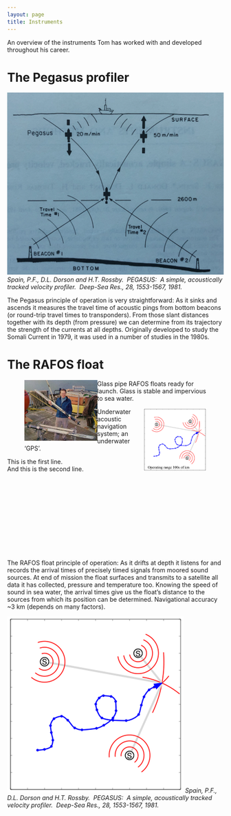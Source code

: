 ```yaml
---
layout: page
title: Instruments
---
```


An overview of the instruments Tom has worked with and developed throughout his career.

# The Pegasus profiler
![Pegasus Profiler](/assets/PegasusProfiler.png)
*Spain, P.F., D.L. Dorson and H.T. Rossby.  PEGASUS:  A simple, acoustically tracked velocity profiler.  Deep-Sea Res., 28, 1553-1567, 1981.*

The Pegasus principle of operation is very straightforward: As it sinks and ascends it measures the travel time of acoustic pings from bottom beacons (or round-trip travel times to transponders). From those slant distances together with its depth (from pressure) we can determine from its trajectory the strength of the currents at all depths. Originally developed to study the Somali Current in 1979, it was used in a number of studies in the 1980s.

# The RAFOS float
<figure>
    <img src="/assets/RAFOSglass.png"
         style="width: 40%; height: 40%"
         align="left"
         alt="Albuquerque, New Mexico">
    <figcaption>Glass pipe RAFOS floats ready for launch. Glass is stable and impervious to sea water.</figcaption>
</figure>

<figure>
    <img src="/assets/RAFOSgps.png" 
         style="width: 35%; height: 35%"
         align="right"
         alt="Albuquerque, New Mexico">
    <figcaption>Underwater acoustic navigation system; an underwater ‘GPS’.</figcaption>
</figure>

<p>This is the first line.<br>
And this is the second line.</p>

<p><br><br><br><br><br><br><br><br><br><br><br>The RAFOS float principle of operation: As it drifts at depth it listens for and records the arrival times of precisely timed signals from moored sound sources. At end of mission the float surfaces and transmits to a satellite all data it has collected, pressure and temperature too. Knowing the speed of sound in sea water, the arrival times give us the float’s distance to the sources from which its position can be determined. Navigational accuracy ~3 km (depends on many factors).</p>

![RAFOS figures](/assets/RAFOScombo.png)
*Spain, P.F., D.L. Dorson and H.T. Rossby.  PEGASUS:  A simple, acoustically tracked velocity profiler.  Deep-Sea Res., 28, 1553-1567, 1981.*



